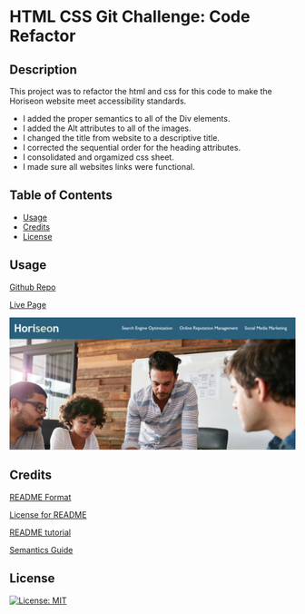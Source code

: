 # HTML CSS Git Challenge: Code Refactor

## Description

This project was to refactor the html and css for this code to make the Horiseon website meet accessibility standards.

* I added the proper semantics to all of the Div elements.
* I added the Alt attributes to all of the images.
* I changed the title from website to a descriptive title.
* I corrected the sequential order for the heading attributes.
* I consolidated and orgamized css sheet.
* I made sure all websites links were functional.


## Table of Contents

- [Usage](#usage)
- [Credits](#credits)
- [License](#license)


## Usage

<a href="https://github.com/Kadeemking/Module-1-Challenge">Github Repo</a>

<a href="https://kadeemking.github.io/Module-1-Challenge/">Live Page</a>

![alt text](assets/images/screenshot1.png)

## Credits

<a href="https://coding-boot-camp.github.io/full-stack/github/professional-readme-guide">README Format</a>

<a href="https://gist.github.com/lukas-h/2a5d00690736b4c3a7ba">License for README</a>

<a href="https://www.youtube.com/watch?v=5wsaiek7KoM">README tutorial</a>

<a href="https://www.w3schools.com/html/html5_semantic_elements.asp">Semantics Guide</a>

## License

[![License: MIT](https://img.shields.io/badge/License-MIT-yellow.svg)](https://opensource.org/licenses/MIT)

